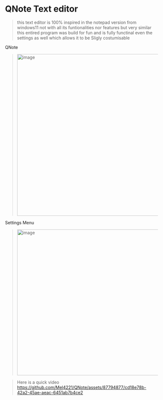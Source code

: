 # QNote Text editor
> this text editor is 100% inspired in the notepad version from windows11 not with all its funtionalities nor features but very similar
> this entired program was build for fun and  is fully functinal even the settings as well which allows it to be Sligly costumisable

QNote
> <img width="533" alt="image" src="https://github.com/Mel4221/QNote/assets/87794877/fcb3ba2c-89e3-4a2c-9841-d148a13761af">

 Settings Menu
> <img width="481" alt="image" src="https://github.com/Mel4221/QNote/assets/87794877/13839719-da40-498a-b788-3529dee56a57">

> Here is a quick video 
https://github.com/Mel4221/QNote/assets/87794877/cd18e78b-42a2-45ae-aeac-6451ab7b4ce2

